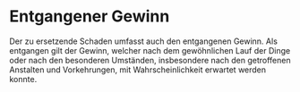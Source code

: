 # Entgangener Gewinn

Der zu ersetzende Schaden umfasst auch den entgangenen Gewinn. Als entgangen gilt der Gewinn, welcher nach dem gewöhnlichen Lauf der Dinge oder nach den besonderen Umständen, insbesondere nach den getroffenen Anstalten und Vorkehrungen, mit Wahrscheinlichkeit erwartet werden konnte.
